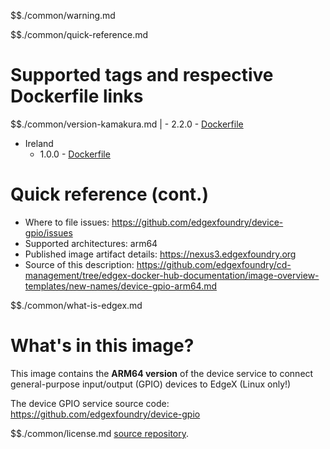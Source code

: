 $$./common/warning.md

$$./common/quick-reference.md

# Supported tags and respective Dockerfile links

$$./common/version-kamakura.md |
    - 2.2.0 - [Dockerfile](https://github.com/edgexfoundry/device-gpio/blob/v2.2.0/Dockerfile)
- Ireland
    - 1.0.0 - [Dockerfile](https://github.com/edgexfoundry/device-gpio/blob/v1.0.0/Dockerfile)

# Quick reference (cont.)

- Where to file issues: https://github.com/edgexfoundry/device-gpio/issues
- Supported architectures: arm64
- Published image artifact details: https://nexus3.edgexfoundry.org
- Source of this description: https://github.com/edgexfoundry/cd-management/tree/edgex-docker-hub-documentation/image-overview-templates/new-names/device-gpio-arm64.md

$$./common/what-is-edgex.md

# What's in this image?

This image contains the **ARM64 version** of the device service to connect general-purpose input/output (GPIO) devices to EdgeX (Linux only!)

The device GPIO service source code: <https://github.com/edgexfoundry/device-gpio>

$$./common/license.md
[source repository](https://github.com/edgexfoundry/device-gpio/blob/v2.2.0/Attribution.txt).

